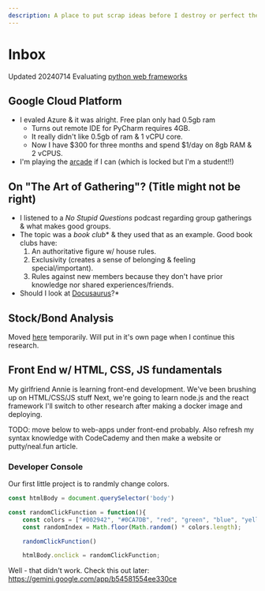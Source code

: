 ```yaml
---
description: A place to put scrap ideas before I destroy or perfect them.
---
```


# Inbox
Updated 20240714
Evaluating [python web frameworks](/compscidev/web-apps/onPythoNWebFrameworks.md)

## Google Cloud Platform
* I evaled Azure & it was alright. Free plan only had 0.5gb ram
  * Turns out remote IDE for PyCharm requires 4GB.
  * It really didn't like 0.5gb of ram & 1 vCPU core.
  * Now I have $300 for three months and spend $1/day on 8gb RAM & 2 vCPUS.
* I'm playing the [arcade](inbox.md#google-cloud-platform) if I can (which is locked but I'm a student!!)

## On "The Art of Gathering"? (Title might not be right)

* I listened to a _No Stupid Questions_ podcast regarding group gatherings & what makes good groups.
* The topic was a _book club_\* & they used that as an example. Good book clubs have:
  1. An authoritative figure w/ house rules.
  2. Exclusivity (creates a sense of belonging & feeling special/important).
  3. Rules against new members because they don't have prior knowledge nor shared experiences/friends.
* Should I look at [Docusaurus](https://docusaurus.io/docs)?\*

## Stock/Bond Analysis
Moved [here](/finance/investments/README.md) temporarily.
Will put in it's own page when I continue this research.

## Front End w/ HTML, CSS, JS fundamentals
My girlfriend Annie is learning front-end development. 
We've been brushing up on HTML/CSS/JS stuff
Next, we're going to learn node.js and the react framework
I'll switch to other research after making a docker image and deploying.


TODO: move below to web-apps under front-end probably. 
Also refresh my syntax knowledge with CodeCademy and
then make a website or putty/neal.fun article.

### Developer Console

Our first little project is to randmly change colors.

```js
const htmlBody = document.querySelector('body')

const randomClickFunction = function(){
    const colors = ["#002942", "#0CA7DB", "red", "green", "blue", "yellow", "purple"];
    const randomIndex = Math.floor(Math.random() * colors.length);

    randomClickFunction()

    htmlBody.onclick = randomClickFunction;
```

Well - that didn't work. Check this out later: https://gemini.google.com/app/b54581554ee330ce
